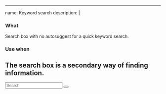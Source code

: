 
---
name: Keyword search
description: |
  ### What
  Search box with no auto&shy;suggest for a quick keyword search.
  
  ### Use when
  The search box is a secondary way of finding information.
---
<div class="form-control">
  <input type="text" placeholder="Search" class="text-input"/>
  <button class="btn btn--unstyled"><em class="fa fa-search fa-lg"></em></button>
</div>